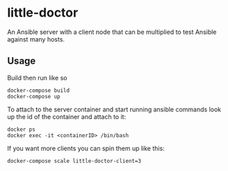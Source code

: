 # little-doctor

An Ansible server with a client node that can be multiplied to test Ansible against many hosts.

## Usage

Build then run like so
```
docker-compose build
docker-compose up
```

To attach to the server container and start running ansible commands look up the id of the container and attach to it:
```
docker ps
docker exec -it <containerID> /bin/bash
```

If you want more clients you can spin them up like this:
```
docker-compose scale little-doctor-client=3
```